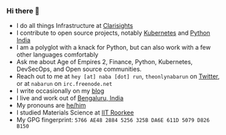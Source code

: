### Hi there 👋

- I do all things Infrastructure at [Clarisights][clarisights]
- I contribute to open source projects, notably [Kubernetes][kubernetes] and [Python India][pythonindia]
- I am a polyglot with a knack for Python, but can also work with a few other languages comfortably
- Ask me about Age of Empires 2, Finance, Python, Kubernetes, DevSecOps, and Open source communities.
- Reach out to me at `hey [at] naba [dot] run`, `theonlynabarun` on [Twitter][twitter], or at `nabarun` on `irc.freenode.net`
- I write occasionally on my [blog][blog]
- I live and work out of [Bengaluru, India][blr]
- My pronouns are [he/him][pronoun]
- I studied Materials Science at [IIT Roorkee][iitr]
- My GPG fingerprint: `5766 AE48 2884 5256 325B DA6E 611D 5079 D826 B150`

<!--
# TODO
- Setup Page
- Contact Page
- Talks Page
- Current work Page
-->

[blog]: //blog.naba.run
[blr]: //en.wikipedia.org/wiki/Bangalore
[clarisights]: //clarisights.com
[iitr]: //iitr.ac.in
[kubernetes]: //kubernetes.io
[pronoun]: //pronoun.is/he
[python]: //python.org
[pythonindia]: //github.com/pythonindia
[twitter]: //twitter.com/theonlynabarun
